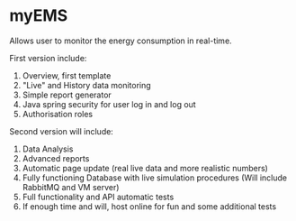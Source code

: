 # myEMS
Allows user to monitor the energy consumption in real-time.

First version include:
1. Overview, first template
2. "Live" and History data monitoring
3. Simple report generator
4. Java spring security for user log in and log out
5. Authorisation roles

Second version will include:
1. Data Analysis
2. Advanced reports
3. Automatic page update (real live data and more realistic numbers)
4. Fully functioning Database with live simulation procedures (Will include RabbitMQ and VM server)
5. Full functionality and API automatic tests
6. If enough time and will, host online for fun and some additional tests
